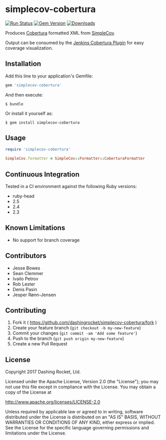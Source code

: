 # simplecov-cobertura 
[![Run Status](https://api.shippable.com/projects/549b1fbbd46935d5fbc0f9f3/badge?branch=master)](https://app.shippable.com/github/dashingrocket/simplecov-cobertura/dashboard)   [![Gem Version](https://badge.fury.io/rb/simplecov-cobertura.svg)](http://badge.fury.io/rb/simplecov-cobertura)  [![Downloads](http://ruby-gem-downloads-badge.herokuapp.com/simplecov-cobertura?type=total)](https://rubygems.org/gems/simplecov-cobertura)

Produces [Cobertura](http://cobertura.sourceforge.net/) formatted XML from [SimpleCov](https://github.com/colszowka/simplecov).

Output can be consumed by the [Jenkins Cobertura Plugin](https://wiki.jenkins-ci.org/display/JENKINS/Cobertura+Plugin) for easy 
coverage visualization.

## Installation

Add this line to your application's Gemfile:

```ruby
gem 'simplecov-cobertura'
```

And then execute:

    $ bundle

Or install it yourself as:

    $ gem install simplecov-cobertura

## Usage

```ruby
require 'simplecov-cobertura'

SimpleCov.formatter = SimpleCov::Formatter::CoberturaFormatter
```

## Continuous Integration
Tested in a CI environment against the following Ruby versions:
* ruby-head
* 2.5
* 2.4
* 2.3

## Known Limitations
* No support for branch coverage

## Contributors
  * Jesse Bowes
  * Sean Clemmer
  * Ivailo Petrov
  * Rob Lester
  * Denis <Zaratan> Pasin
  * Jesper Rønn-Jensen

## Contributing

1. Fork it ( https://github.com/dashingrocket/simplecov-cobertura/fork )
2. Create your feature branch (`git checkout -b my-new-feature`)
3. Commit your changes (`git commit -am 'Add some feature'`)
4. Push to the branch (`git push origin my-new-feature`)
5. Create a new Pull Request

## License
Copyright 2017 Dashing Rocket, Ltd.

Licensed under the Apache License, Version 2.0 (the "License");
you may not use this file except in compliance with the License.
You may obtain a copy of the License at

http://www.apache.org/licenses/LICENSE-2.0

Unless required by applicable law or agreed to in writing, software
distributed under the License is distributed on an "AS IS" BASIS,
WITHOUT WARRANTIES OR CONDITIONS OF ANY KIND, either express or implied.
See the License for the specific language governing permissions and
limitations under the License.
